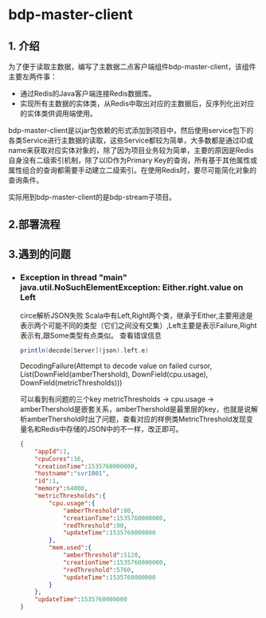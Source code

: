 # bdp-master-client   
## 1. 介绍   
   为了便于读取主数据，编写了主数据二点客户端组件bdp-master-client，该组件主要左两件事：
   - 通过Redis的Java客户端连接Redis数据库。
   - 实现所有主数据的实体类，从Redis中取出对应的主数据后，反序列化出对应的实体类供调用端使用。   

   bdp-master-client是以jar包依赖的形式添加到项目中，然后使用service包下的各类Service进行主数据的读取，这些Service都较为简单，大多数都是通过ID或name来获取对应实体对象的，除了因为项目业务较为简单，主要的原因是Redis自身没有二级索引机制，除了以ID作为Primary Key的查询，所有基于其他属性或属性组合的查询都需要手动建立二级索引。在使用Redis时，要尽可能简化对象的查询条件。   

   实际用到bdp-master-client的是bdp-stream子项目。   

## 2.部署流程   

## 3.遇到的问题   

- ### Exception in thread "main" java.util.NoSuchElementException: Either.right.value on Left   
   circe解析JSON失败
   Scala中有Left,Right两个类，继承于Either,主要用途是表示两个可能不同的类型（它们之间没有交集）,Left主要是表示Failure,Right表示有,跟Some类型有点类似。
查看错误信息
    ```scala
    println(decode[Server](json).left.e)
    ```
     DecodingFailure(Attempt to decode value on failed cursor, List(DownField(amberThershold), DownField(cpu.usage), DownField(metricThresholds)))   

     可以看到有问题的三个key metricThresholds -> cpu.usage -> amberThershold是嵌套关系，amberThershold是最里层的key，也就是说解析amberThershold时出了问题，查看对应的样例类MetricThreshold发现变量名和Redis中存储的JSON中的不一样，改正即可。

    ```json
    {
        "appId":1,
        "cpuCores":16,
        "creationTime":1535760000000,
        "hostname":"svr1001",
        "id":1,
        "memory":64000,
        "metricThresholds":{
            "cpu.usage":{
                "amberThreshold":80,
                "creationTime":1535760000000,
                "redThreshold":90,
                "updateTime":1535760000000
            },
            "mem.used":{
                "amberThreshold":5120,
                "creationTime":1535760000000,
                "redThreshold":5760,
                "updateTime":1535760000000
            }
        },
        "updateTime":1535760000000
    }
    ```

